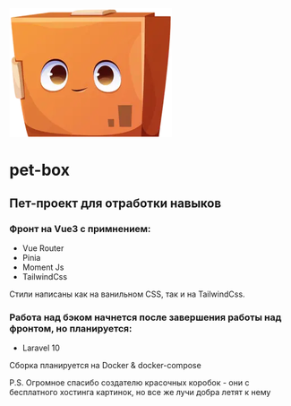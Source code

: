 ![Alt-текст](https://raw.githubusercontent.com/voroninadm/pet-box/master/frontend/src/assets/img/box-ok.webp)

# pet-box

## Пет-проект для отработки навыков

### Фронт на Vue3 c примнением:

- Vue Router
- Pinia
- Moment Js
- TailwindCss

Стили написаны как на ванильном CSS, так и на TailwindCss.

### Работа над бэком начнется после завершения работы над фронтом, но планируется:

- Laravel 10

Сборка планируется на Docker & docker-compose

P.S. Огромное спасибо создателю красочных коробок - они с бесплатного хостинга картинок, но все же лучи добра летят к нему
